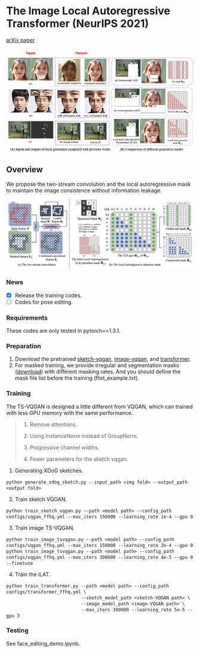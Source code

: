 # The Image Local Autoregressive Transformer (NeurIPS 2021)

[arXiv paper](https://arxiv.org/abs/2106.02514)

![teaser](assets/teaser.png)

## Overview
We propose the two-stream convolution and the local autoregressive mask to maintain the image consistence without information leakage.

![mask](assets/mask.png)

### News
- [x] Release the training codes.
- [ ] Codes for pose editing.

### Requirements
These codes are only tested in pytorch==1.3.1.

### Preparation
1. Download the pretrained [sketch-vqgan](https://drive.google.com/file/d/1oz34ABOmukoQ8fV02A8bjumtKe1g5ONQ/view?usp=sharing), [image-vqgan](https://drive.google.com/file/d/1pDEs-43JNd30W-ptQhKWSrT5emN3wn6z/view?usp=sharing), and [transformer](https://drive.google.com/file/d/1jeF5F6RzCgLC7-jccgp0eWdJOsNmSqD8/view?usp=sharing). 
2. For masked training, we provide irregular and segmentation masks ([download](https://drive.google.com/drive/folders/1eU6VaTWGdgCXXWueCXilt6oxHdONgUgf?usp=sharing)) with different masking rates. And you should define the mask file list before the training (flist_example.txt).

### Training

The TS-VQGAN is designed a little different from VQGAN, which can trained with less GPU memory with the same performance.
> 1. Remove attentions.
> 
> 2. Using InstanceNorm instead of GroupNorm.
> 
> 3. Progressive channel widths.
> 
> 4. Fewer parameters for the sketch vqgan.

1. Generating XDoG sketches.
```
python generate_xdog_sketch.py --input_path <img fold> --output_path <output fold>
```

2. Train sketch VQGAN.
```
python train_sketch_vqgan.py --path <model path> --config_path configs/vqgan_ffhq.yml --max_iters 150000 --learning_rate 1e-4 --gpu 0
```

3. Train image TS-VQGAN.
```
python train_image_tsvqgan.py --path <model path> --config_path configs/vqgan_ffhq.yml --max_iters 150000 --learning_rate 2e-4 --gpu 0
python train_image_tsvqgan.py --path <model path> --config_path configs/vqgan_ffhq.yml --max_iters 300000 --learning_rate 4e-5 --gpu 0 --finetune
```

4. Train the iLAT.
```
python train_transformer.py --path <model path> --config_path configs/transformer_ffhq.yml \
                            --sketch_model_path <sketch-VQGAN path> \
                            --image_model_path <image-VQGAN path> \
                            --max_iters 300000 --learning_rate 5e-5 --gpu 3
```

### Testing

See face_editing_demo.ipynb.